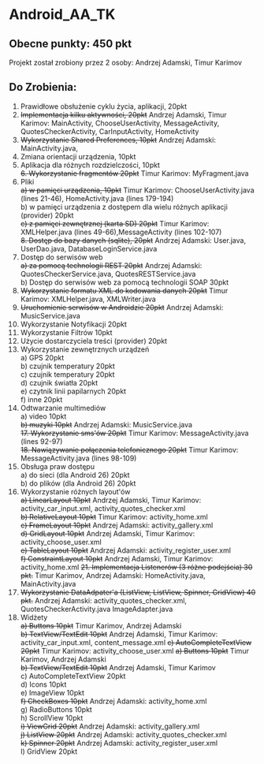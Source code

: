 # Android_AA_TK

## Obecne punkty: 450 pkt
Projekt został zrobiony przez 2 osoby: Andrzej Adamski, Timur Karimov
## Do Zrobienia:


1. Prawidłowe obsłużenie cyklu życia, aplikacji, 20pkt  
2. ~~Implementacja kilku aktywności, 20pkt~~ Andrzej Adamski, Timur Karimov:  MainActivity, ChooseUserActivity, MessageActivity,
QuotesCheckerActivity, CarInputActivity, HomeActivity  
3. ~~Wykorzystanie Shared Preferences, 10pkt~~ Andrzej Adamski:  MainActivity.java,  
4. Zmiana orientacji urządzenia, 10pkt  
5. Aplikacja dla różnych rozdzielczości, 10pkt  
~~6. Wykorzystanie fragmentów 20pkt~~ Timur Karimov: MyFragment.java  
7. Pliki  
~~a) w pamięci urządzenia, 10pkt~~ Timur Karimov:  ChooseUserActivity.java (lines 21-46), HomeActivity.java (lines 179-194)  
b) w pamięci urządzenia z dostępem dla wielu różnych aplikacji (provider) 20pkt  
~~c) z pamięci zewnętrznej (karta SD) 20pkt~~ Timur Karimov: XMLHelper.java (lines 49-66),MessageActivity (lines 102-107)  
~~8. Dostęp do bazy danych (sqlite), 20pkt~~ Andrzej Adamski:  User.java, UserDao.java, DatabaseLoginService.java  
9. Dostęp do serwisów web  
~~a) za pomocą technologii REST 20pkt~~ Andrzej Adamski: QuotesCheckerService.java, QuotesRESTService.java  
b) Dostęp do serwisów web za pomocą technologii SOAP 30pkt  
10. ~~Wykorzystanie formatu XML do kodowania danych 20pkt~~ Timur Karimov:  XMLHelper.java, XMLWriter.java  
11. ~~Uruchomienie serwisów w Androidzie 20pkt~~ Andrzej Adamski: MusicService.java  
12. Wykorzystanie Notyfikacji 20pkt  
13. Wykorzystanie Filtrów 10pkt  
14. Użycie dostarczyciela treści (provider) 20pkt  
15. Wykorzystanie zewnętrznych urządzeń  
a) GPS 20pkt  
b) czujnik temperatury 20pkt  
c) czujnik temperatury 20pkt  
d) czujnik światła 20pkt  
e) czytnik linii papilarnych 20pkt  
f) inne 20pkt  
16. Odtwarzanie multimediów  
a) video 10pkt  
~~b) muzyki 10pkt~~ Andrzej Adamski: MusicService.java  
~~17. Wykorzystanie sms'ów 20pkt~~ Timur Karimov: MessageActivity.java (lines 92-97)  
~~18. Nawiązywanie połączenia telefonicznego 20pkt~~ Timur Karimov:  MessageActivity.java (lines 98-109)  
19. Obsługa praw dostępu  
a) do sieci (dla Android 26) 20pkt  
b) do plików (dla Android 26) 20pkt  
20. Wykorzystanie różnych layout'ów  
~~a) LinearLayout 10pkt~~ Andrzej Adamski, Timur Karimov: activity_car_input.xml,  activity_quotes_checker.xml  
~~b) RelativeLayout 10pkt~~ Timur Karimov:  activity_home.xml  
~~c) FrameLayout 10pkt~~ Andrzej Adamski: activity_gallery.xml  
~~d) GridLayout 10pkt~~  Andrzej Adamski, Timur Karimov:  activity_choose_user.xml  
~~e) TableLayout 10pkt~~  Andrzej Adamski: activity_register_user.xml  
~~f) ConstraintLayout 10pkt~~  Andrzej Adamski, Timur Karimov:  activity_home.xml
~~21. Implementacja Listenerów (3 różne podejścia) 30 pkt.~~ Timur Karimov, Andrzej Adamski: HomeActivity.java, MainActivity.java
22. ~~Wykorzystanie DataAdpater'a (ListView, ListView, Spinner, GridView) 40 pkt.~~  Andrzej Adamski: activity_quotes_checker.xml, QuotesCheckerActivity.java ImageAdapter.java  
23. Widżety  
~~a) Buttons 10pkt~~  Timur Karimov, Andrzej Adamski  
~~b) TextView/TextEdit 10pkt~~  Andrzej Adamski, Timur Karimov:  activity_car_input.xml, content_message.xml
~~c) AutoCompleteTextView 20pkt~~ Timur Karimov: activity_choose_user.xml
~~a) Buttons 10pkt~~  Timur Karimov, Andrzej Adamski  
~~b) TextView/TextEdit 10pkt~~  Andrzej Adamski, Timur Karimov  
c) AutoCompleteTextView 20pkt  
d) Icons 10pkt  
e) ImageView 10pkt  
~~f) CheckBoxes 10pkt~~  Andrzej Adamski: activity_home.xml  
g) RadioButtons 10pkt  
h) ScrollView 10pkt  
~~i) ViewGrid 20pkt~~  Andrzej Adamski: activity_gallery.xml  
~~j) ListView 20pkt~~  Andrzej Adamski: activity_quotes_checker.xml  
~~k) Spinner 20pkt~~  Andrzej Adamski: activity_register_user.xml  
l) GridView 20pkt  
